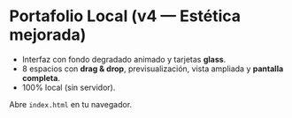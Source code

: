 # Portafolio Local (v4 — Estética mejorada)
- Interfaz con fondo degradado animado y tarjetas **glass**.
- 8 espacios con **drag & drop**, previsualización, vista ampliada y **pantalla completa**.
- 100% local (sin servidor).

Abre `index.html` en tu navegador.
